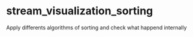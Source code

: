 # stream_visualization_sorting
Apply differents algorithms of sorting and check what happend internally
